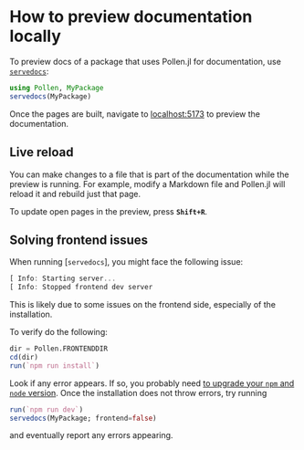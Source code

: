 # How to preview documentation locally

To preview docs of a package that uses Pollen.jl for documentation, use [`servedocs`](#):

```julia
using Pollen, MyPackage
servedocs(MyPackage)
```

Once the pages are built, navigate to [localhost:5173](http://localhost:5173) to preview the documentation.

## Live reload

You can make changes to a file that is part of the documentation while the preview is running. For example, modify a Markdown file and Pollen.jl will reload it and rebuild just that page.

To update open pages in the preview, press **`Shift+R`**.

## Solving frontend issues

When running [`servedocs`], you might face the following issue:

```julia
[ Info: Starting server...
[ Info: Stopped frontend dev server
```

This is likely due to some issues on the frontend side, especially of the installation.

To verify do the following:

```julia
dir = Pollen.FRONTENDDIR
cd(dir)
run(`npm run install`)
```

Look if any error appears. If so, you probably need
[to upgrade your `npm` and `node` version](https://nodejs.org/en/).
Once the installation does not throw errors, try running

```julia
run(`npm run dev`)
servedocs(MyPackage; frontend=false)
```

and eventually report any errors appearing.
